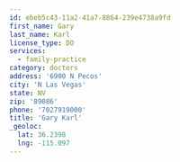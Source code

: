 ```yaml
---
id: ebeb5c43-11a2-41a7-8864-239e4738a9fd
first_name: Gary
last_name: Karl
license_type: DO
services:
  - family-practice
category: doctors
address: '6900 N Pecos'
city: 'N Las Vegas'
state: NV
zip: '89086'
phone: '7027919000'
title: 'Gary Karl'
_geoloc:
  lat: 36.2398
  lng: -115.097
---
```

